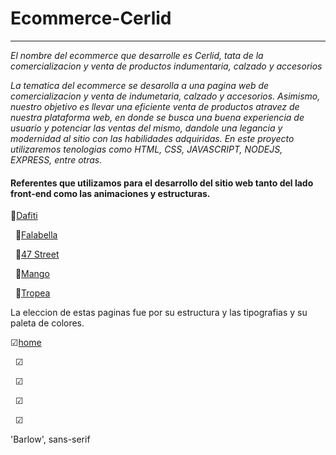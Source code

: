# Ecommerce-Cerlid
---
*El nombre del ecommerce que desarrolle es Cerlid, tata de la comercializacion y venta de productos indumentaria, calzado y  accesorios*

*La tematica del ecommerce se desarolla a una pagina web de comercializacion y venta de indumetaria, calzado y accesorios. Asimismo, nuestro objetivo es llevar una eficiente venta de productos atravez de nuestra plataforma web, en donde se busca una buena experiencia de usuario y potenciar las ventas del mismo, dandole una legancia y modernidad al sitio con las habilidades adquiridas. En este proyecto utilizaremos tenologias como HTML, CSS, JAVASCRIPT, NODEJS, EXPRESS, entre otras.*

#### Referentes que utilizamos para el desarrollo del sitio web tanto del lado front-end como las animaciones y estructuras.

  🔗[Dafiti](https://www.dafiti.com.ar/)


  &nbsp;
🔗[Falabella](https://www.falabella.com.ar/)


  &nbsp;
🔗[47 Street](https://www.47street.com.ar/)


  &nbsp;
🔗[Mango](https://shop.mango.com/)


  &nbsp;
🔗[Tropea](https://tropea.com.ar/)

La eleccion de estas paginas fue por su estructura y las tipografias y su paleta de colores.

  ☑[home](../wireframes/no-logueados-home.png)


   &nbsp;
  ☑


   &nbsp;
  ☑


   &nbsp;
  ☑


   &nbsp;
  ☑

'Barlow', sans-serif
